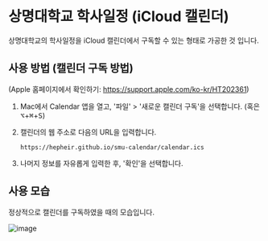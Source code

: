 # 상명대학교 학사일정 (iCloud 캘린더)

상명대학교의 학사일정을 iCloud 캘린더에서 구독할 수 있는 형태로 가공한 것 입니다.

## 사용 방법 (캘린더 구독 방법)

(Apple 홈페이지에서 확인하기: https://support.apple.com/ko-kr/HT202361)

1. Mac에서 Calendar 앱을 열고, '파일' > '새로운 캘린더 구독'을 선택합니다. (혹은 <kbd>⌥</kbd>+<kbd>⌘</kbd>+<kbd>S</kbd>)

2. 캘린더의 웹 주소로 다음의 URL을 입력합니다.
    ```
    https://hepheir.github.io/smu-calendar/calendar.ics
    ```
3. 나머지 정보를 자유롭게 입력한 후, '확인'을 선택합니다.

## 사용 모습

정상적으로 캘린더를 구독하였을 때의 모습입니다.

![image](https://user-images.githubusercontent.com/19310326/221433168-2c66a14c-8236-4f6c-b62b-74ff96d75967.png)

